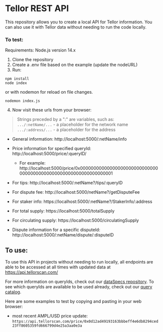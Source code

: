 # Tellor REST API
This repository allows you to create a local API for Tellor information. You can also use it with Tellor data without needing to run the code locally. 

### To test:

Requirements: Node.js version 14.x

1. Clone the repository
2. Create a .env file based on the example (update the nodeURL)
3. Run:

```node
npm install
node index
```
or with nodemon for reload on file changes.
```
nodemon index.js
```


4. Now visit these urls from your browser:
 >Strings preceded by a ":" are variables, such as:<br/>
 `.../:netName/...` - a placeholder for the network name <br/>
`.../:address/...` - a placeholder for the address

* General information:		http://localhost:5000/:netName/info
* Price information for specified queryId: http://localhost:5000/price/:queryID/
    * For example: http://localhost:5000/price/0x0000000000000000000000000000000000000000000000000000000000000001
    
* For tips: http://localhost:5000/:netName?/tips/:queryID
* For dispute fee: http://localhost:5000/netName?/getDisputeFee
* For staker info: https://localhost:5000/:netName?/StakerInfo/:address
* For total supply: https://localhost:5000/totalSupply
* For circulating supply: https://localhost:5000/circulatingSupply
* Dispute information for a specific disputeId:  http://localhost:5000/:netName/dispute/:disputeID

## To use:

To use this API in projects without needing to run locally, all endpoints are able to be accessed at all times with updated data at https://api.tellorscan.com/

For more information on queryIds, check out our [dataSpecs repository](https://github.com/tellor-io/dataSpecs). To see which queryIds are available to be used already, check out our [query catalog](https://github.com/tellor-io/dataSpecs/blob/main/catalog.md).

Here are some examples to test by copying and pasting in your web browser:
* most recent AMPL/USD price update: `https://api.tellorscan.com/price/0x0d12ad49193163bbbeff4e6db8294ced23ff8605359fd666799d4e25a3aa0e3a`

